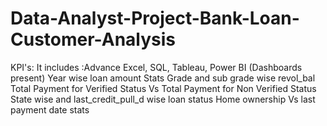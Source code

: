 # Data-Analyst-Project-Bank-Loan-Customer-Analysis
KPI's: It includes :Advance Excel, SQL, Tableau, Power BI (Dashboards present) Year wise loan amount Stats Grade and sub grade wise revol_bal Total Payment for Verified Status Vs Total Payment for Non Verified Status State wise and last_credit_pull_d wise loan status Home ownership Vs last payment date stats
